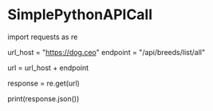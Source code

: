 # SimplePythonAPICall
import requests as re

url_host = "https://dog.ceo"
endpoint = "/api/breeds/list/all"

url = url_host + endpoint 

response = re.get(url)

print(response.json())